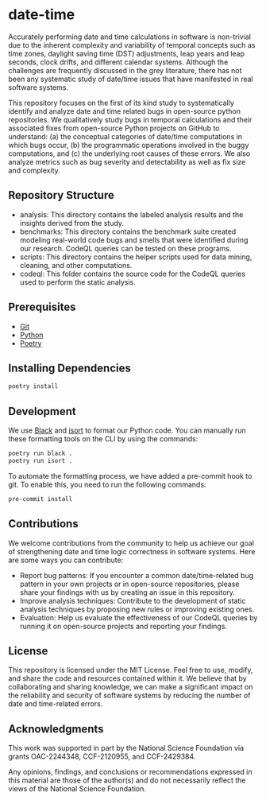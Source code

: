 # date-time

Accurately performing date and time calculations in software is non-trivial due to the inherent complexity and variability of temporal concepts such as time zones, daylight saving time (DST) adjustments, leap years and leap seconds, clock drifts, and different calendar systems. Although the challenges are frequently discussed in the grey literature, there has not been any systematic study of date/time issues that have manifested in real software systems. 

This repository focuses on the first of its kind study to systematically identify and analyze date and time related bugs in open-source python repositories. We qualitatively study bugs in temporal calculations and their associated fixes from open-source Python projects on GitHub to understand: (a) the conceptual categories of date/time computations in which bugs occur, (b) the programmatic operations involved in the buggy computations, and (c) the underlying root causes of these errors. We also analyze metrics such as bug severity and detectability as well as fix size and complexity.

## Repository Structure
- analysis: This directory contains the labeled analysis results and the insights derived from the study. 
- benchmarks: This directory contains the benchmark suite created modeling real-world code bugs and smells that were identified during our research. CodeQL queries can be tested on these programs.
- scripts: This directory contains the helper scripts used for data mining, cleaning, and other computations.
- codeql: This folder contains the source code for the CodeQL queries used to perform the static analysis.

## Prerequisites

- [Git][]
- [Python][]
- [Poetry][]

## Installing Dependencies

```sh
poetry install
```

## Development
We use [Black][] and [isort][] to format our Python code. You can manually run these formatting tools on the CLI by using the commands:

```sh
poetry run black .
poetry run isort .
```

To automate the formatting process, we have added a pre-commit hook to git. To enable this, you need to run the following commands:

```sh
pre-commit install
```

[black]: https://black.readthedocs.io/en/stable/
[git]: https://git-scm.com/downloads
[isort]: https://pycqa.github.io/isort/
[poetry]: https://python-poetry.org/docs/
[python]: https://www.python.org/downloads/

## Contributions
We welcome contributions from the community to help us achieve our goal of strengthening date and time logic correctness in software systems. Here are some ways you can contribute:
- Report bug patterns: If you encounter a common date/time-related bug pattern in your own projects or in open-source repositories, please share your findings with us by creating an issue in this repository.
- Improve analysis techniques: Contribute to the development of static analysis techniques by proposing new rules or improving existing ones.
- Evaluation: Help us evaluate the effectiveness of our CodeQL queries by running it on open-source projects and reporting your findings.

## License
This repository is licensed under the MIT License. Feel free to use, modify, and share the code and resources contained within it.
We believe that by collaborating and sharing knowledge, we can make a significant impact on the reliability and security of software systems by reducing the number of date and time-related errors.

## Acknowledgments
This work was supported in part by the National Science Foundation via grants OAC-2244348, CCF-2120955, and CCF-2429384.

Any opinions, findings, and conclusions or recommendations expressed in this material are those of the author(s) and do not necessarily reflect the views of the National Science Foundation.
